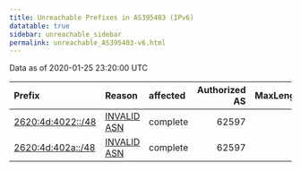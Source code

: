 ```yaml
---
title: Unreachable Prefixes in AS395403 (IPv6)
datatable: true
sidebar: unreachable_sidebar
permalink: unreachable_AS395403-v6.html
---
```


Data as of 2020-01-25 23:20:00 UTC


<div class="datatable-begin"></div>

| Prefix                                                       | Reason                                                                                                    | affected   |   Authorized AS |   MaxLength | Anchor                           |   unreachable /48s |
|:-------------------------------------------------------------|:----------------------------------------------------------------------------------------------------------|:-----------|----------------:|------------:|:---------------------------------|-------------------:|
| [2620:4d:4022::/48](https://stat.ripe.net/2620:4d:4022::/48) | [INVALID ASN](https://rpki-validator.ripe.net/announcement-preview?asn=AS395403&prefix=2620:4d:4022::/48) | complete   |           62597 |          48 | [ARIN](unreachable_ARIN-v6.html) |                  1 |
| [2620:4d:402a::/48](https://stat.ripe.net/2620:4d:402a::/48) | [INVALID ASN](https://rpki-validator.ripe.net/announcement-preview?asn=AS395403&prefix=2620:4d:402a::/48) | complete   |           62597 |          48 | [ARIN](unreachable_ARIN-v6.html) |                  1 |

<div class="datatable-end"></div>